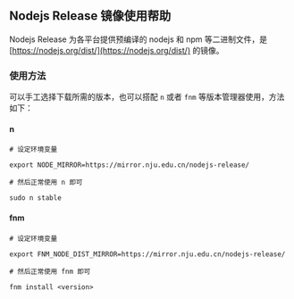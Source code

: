
## Nodejs Release 镜像使用帮助

Nodejs Release 为各平台提供预编译的 nodejs 和 npm 等二进制文件，是
[https://nodejs.org/dist/](https://nodejs.org/dist/) 的镜像。

### 使用方法

可以手工选择下载所需的版本，也可以搭配 `n` 或者 `fnm` 等版本管理器使用，方法如下：

#### n
```
# 设定环境变量

export NODE_MIRROR=https://mirror.nju.edu.cn/nodejs-release/

# 然后正常使用 n 即可

sudo n stable
```

#### fnm
```
# 设定环境变量

export FNM_NODE_DIST_MIRROR=https://mirror.nju.edu.cn/nodejs-release/

# 然后正常使用 fnm 即可

fnm install <version>
```